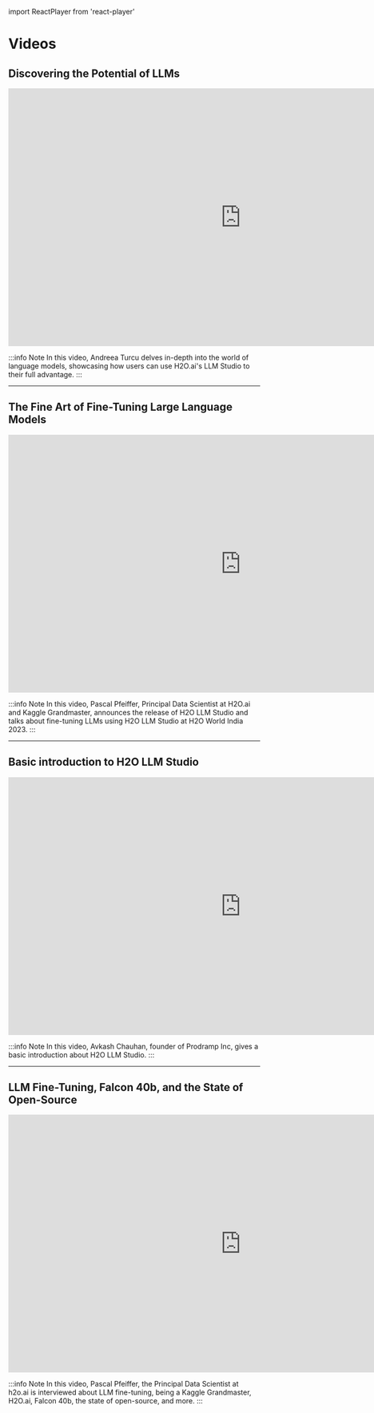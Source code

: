 import ReactPlayer from 'react-player'


# Videos

## Discovering the Potential of LLMs

<iframe width="930" height="515" src="https://www.youtube.com/embed/u48QaIAIFw4" title="Discovering the Potential of LLMs: A Journey through H2O.ai's LLM Studio!" frameborder="0" allow="accelerometer; autoplay; clipboard-write; encrypted-media; gyroscope; picture-in-picture; web-share" allowfullscreen></iframe>


:::info Note 
  In this video, Andreea Turcu delves in-depth into the world of language models, showcasing how users can use H2O.ai's LLM Studio to their full advantage.
:::

---

## The Fine Art of Fine-Tuning Large Language Models

<iframe width="930" height="515" src="https://www.youtube.com/embed/YWAS3QDFg40" title="The Fine Art of Fine-Tuning LLMs" frameborder="0" allow="accelerometer; autoplay; clipboard-write; encrypted-media; gyroscope; picture-in-picture; web-share" allowfullscreen></iframe>


:::info Note 
  In this video, Pascal Pfeiffer, Principal Data Scientist at H2O.ai and Kaggle Grandmaster, announces the release of H2O LLM Studio and talks about fine-tuning LLMs using H2O LLM Studio at H2O World India 2023. 
:::

---

## Basic introduction to H2O LLM Studio 

<iframe width="930" height="515" src="https://www.youtube.com/embed/aFU3VRGE2gk" title="Introduction to H2O LLM Studio" frameborder="0" allow="accelerometer; autoplay; clipboard-write; encrypted-media; gyroscope; picture-in-picture; web-share" allowfullscreen></iframe>


:::info Note 
  In this video, Avkash Chauhan, founder of Prodramp Inc, gives a basic introduction about H2O LLM Studio. 
:::

----

## LLM Fine-Tuning, Falcon 40b, and the State of Open-Source

<iframe width="930" height="515" src="https://www.youtube.com/embed/Ur-1PI9SMfw" title="Pascal Pfeiffer - Kaggle, Fine-Tuning, H2O.ai, GPT4, Falcon 40b, Open Source" frameborder="0" allow="accelerometer; autoplay; clipboard-write; encrypted-media; gyroscope; picture-in-picture; web-share" allowfullscreen></iframe>


:::info Note 
  In this video, Pascal Pfeiffer, the Principal Data Scientist at h2o.ai is interviewed about LLM fine-tuning, being a Kaggle Grandmaster, H2O.ai, Falcon 40b, the state of open-source, and more. 
:::